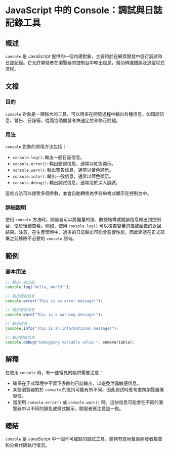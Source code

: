 <!--
Meta Description: # JavaScript 中的 Console：調試與日誌記錄工具 ## 概述 `console` 是 JavaScript 提供的一個內建對象，主要用於在網頁開發中進行調試和日誌記錄。它允許開發者在瀏覽器的控制台中輸出信息，幫助辨識錯誤及追蹤程式流程。 ## 文檔 ### 目的 `console`...
Meta Keywords: console, javascript, error, log, warn
-->

# JavaScript 中的 Console：調試與日誌記錄工具

## 概述
`console` 是 JavaScript 提供的一個內建對象，主要用於在網頁開發中進行調試和日誌記錄。它允許開發者在瀏覽器的控制台中輸出信息，幫助辨識錯誤及追蹤程式流程。

## 文檔
### 目的
`console` 對象是一個強大的工具，可以用來在開發過程中輸出各種信息，如錯誤訊息、警告、日誌等，從而協助開發者快速定位和修正問題。

### 用法
`console` 對象的常用方法包括：
- `console.log()`: 輸出一般日誌信息。
- `console.error()`: 輸出錯誤信息，通常以紅色顯示。
- `console.warn()`: 輸出警告信息，通常以黃色顯示。
- `console.info()`: 輸出一般信息，通常以藍色顯示。
- `console.debug()`: 輸出調試信息，通常用於深入調試。
  
這些方法可以接受多個參數，並會自動轉換為字符串格式顯示在控制台中。

### 詳細說明
使用 `console` 方法時，開發者可以將變量的值、數據結構或錯誤信息輸出到控制台，便於後續查看。例如，使用 `console.log()` 可以檢查變量的值或函數的返回結果。注意，在生產環境中，過多的日誌輸出可能會影響性能，因此建議在正式部署之前移除不必要的 `console` 語句。

## 範例
### 基本用法
```javascript
// 輸出一般日誌
console.log("Hello, World!");

// 輸出錯誤信息
console.error("This is an error message!");

// 輸出警告信息
console.warn("This is a warning message!");

// 輸出信息
console.info("This is an informational message!");

// 輸出調試信息
console.debug("Debugging variable value:", someVariable);
```

## 解釋
在使用 `console` 時，有一些常見的陷阱需要注意：
- 確保在正式環境中不留下多餘的日誌輸出，以避免泄露敏感信息。
- 某些瀏覽器對於 `console` 的支持可能有所不同，因此測試時應考慮跨瀏覽器兼容性。
- 當使用 `console.error()` 或 `console.warn()` 時，這些信息可能會在不同的瀏覽器中以不同的顏色或樣式顯示，開發者應注意這一點。

## 總結
`console` 是 JavaScript 中一個不可或缺的調試工具，能夠有效地幫助開發者檢查和分析代碼執行情況。